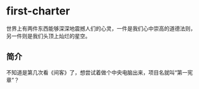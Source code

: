 # first-charter

世界上有两件东西能够深深地震撼人们的心灵，一件是我们心中崇高的道德法则，另一件则是我们头顶上灿烂的星空。

## 简介

不知道是第几次看《间客》了，想尝试着做个中央电脑出来，项目名就叫“第一宪章”？
